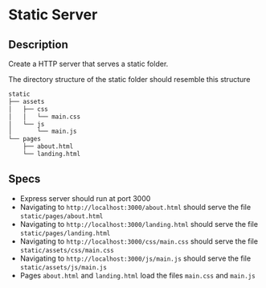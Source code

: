 # Static Server

## Description

Create a HTTP server that serves a static folder.

The directory structure of the static folder should resemble this structure
```bash
static
├── assets
│   ├── css
│   │   └── main.css
│   └── js
│       └── main.js
└── pages
    ├── about.html
    └── landing.html
```

## Specs

- Express server should run at port 3000
- Navigating to `http://localhost:3000/about.html` should serve the file `static/pages/about.html`
- Navigating to `http://localhost:3000/landing.html` should serve the file `static/pages/landing.html`
- Navigating to `http://localhost:3000/css/main.css` should serve the file `static/assets/css/main.css`
- Navigating to `http://localhost:3000/js/main.js` should serve the file `static/assets/js/main.js`
- Pages `about.html` and `landing.html` load the files `main.css` and `main.js`
